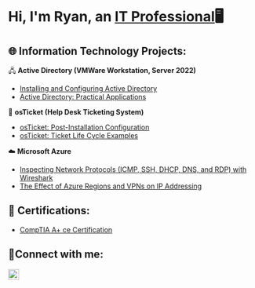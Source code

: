 <h1>Hi, I'm Ryan, an <a href="https://www.linkedin.com/in/rcmallory/">IT Professional</a>🖥️</h1>

<h2>🌐 Information Technology Projects:</h2>

</a>🖧 <b>Active Directory (VMWare Workstation, Server 2022)</b>
  - [Installing and Configuring Active Directory](https://github.com/ryanmallory/active-directory-setup)
  - [Active Directory: Practical Applications](https://github.com/ryanmallory/AD-applications)

</a>🎫 <b>osTicket (Help Desk Ticketing System)</b>
  - [osTicket: Post-Installation Configuration](https://github.com/ryanmallory/osticket-config)
  - [osTicket: Ticket Life Cycle Examples](https://github.com/ryanmallory/osticket-life-cycle)

</a>☁️ <b>Microsoft Azure</b>
  - [Inspecting Network Protocols (ICMP, SSH, DHCP, DNS, and RDP) with Wireshark](https://github.com/ryanmallory/azure-network-protocols)
  - [The Effect of Azure Regions and VPNs on IP Addressing](https://github.com/ryanmallory/azure-vpn-lab)

<h2>📄 Certifications:</h2>

- [CompTIA A+ ce Certification](https://www.credly.com/badges/9a9c879e-6fc7-4b5b-a3b2-10850aecd3a3/public_url)

<h2>🤳Connect with me:</h2>

[<img align="left" alt="Josh | LinkedIn" width="22px" src="https://cdn.jsdelivr.net/npm/simple-icons@v3/icons/linkedin.svg" />][linkedin]

[linkedin]: https://www.linkedin.com/in/rcmallory/
